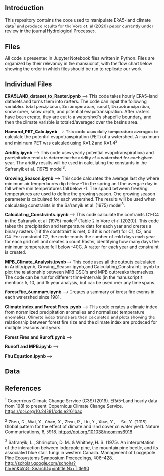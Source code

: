 
## Introduction
This repository contains the code used to manipulate ERA5-land climate data<sup>1</sup> and produce results for the Vore et. al (2020) paper currently under review in the journal Hydrological Processes.

## Files
All code is presented in Jupyter Notebook files written in Python. Files are organized by their relevancy in the mansucript, with the flow chart below showing the order in which files should be run to replicate our work. 

## Individual Files
**ERA5LAND_dataset_to_Raster.ipynb** --> This code takes hourly ERA5-land datasets and turns them into rasters. The code can input the following variables: total precipitaion, 2m temperature, runoff, Evapotransipration, snow cover, snow depth, and potential evapotransipration. After rasters have been create, they are cut to a watershed's shapefile boundary, and then the climate variable is totaled/averaged over the basins area.

**Hamond_PET_Calc.ipynb** --> This code uses daily temperature averages to calculate the potential evapotranspiration (PET) of a watershed. A  maximum and minimum PET was calculed using K=1.2 and K=1.4<sup>2</sup>

**Aridity.ipynb** --> This code uses yearly potential evapotranspirationa and precipitation totals to determine the aridity of a watershed for each given year. The aridity results will be used in calculating the constants in the Safranyik et al. (1975) model<sup>3</sup>.

**Growing_Season.ipynb** --> This code calculates the average last day where minimum air tempertaures dip below -1 in the spring and the avergae day in fall where min temperatures fall below -1. The  spand between freezing temperatures are used to define the growing season. One growing season parameter is calculated for each watershed. The results will be used when calculating constraints in the Safranyik et al. (1975) model<sup>3</sup>.

**Calculating_Constraints.ipynb** --> This code calculate the contraints C1-C4 in the Safranyik et al. (1975) model<sup>3</sup> (Table  2 in Vore et al (2020)). This code takes the precipitation and temperature data for each year and creates a binary rasters (1 if the contstraint is met, 0 if it is not met) for C1, C3, and C4. For constraint C2, the code counts the number of cold days each year for each grid cell and creates a count Raster, identifying how many days the minimum temperature fell below -40C. A raster for each year and constraint is created. 

**MPB_Climate_Analysis.ipynb**--> This code uses all the outputs calculated in Aridity.ipynb, Growing_Season.ipynb,and Calculating_Constraints.ipynb to plot the relationship between MPB CSC's and MPB outbreaks themselves. The code can be run for different time-intervals (in the manuscript it mentions 5, 10, and 15 year analysis, but can be used over any time spans.

**ForestFire_Summary.ipynb** --> Creates a summary of forest fire events in each watershed since 1981.

**Climate Index and Forest Fires.ipynb** --> This code creates a climate index from noramlized precipitation anomalies and normalized temperature anomalies. Climate index trends are then calculated and plots showing the relationship between forest fire size and the climate index are produced for multiple seasons and years. 

**Forest Fires and Runoff.pynb** --> 

**Runoff and MPB.ipynb** -->

**Fhu Equation.ipynb** --> 

## Data



## References
<sup>1</sup> Copernicus Climate Change Service (C3S) (2019). ERA5-Land hourly data from 1981 to present. Copernicus Climate Change Service. https://doi.org/10.24381/cds.e2161bac

<sup>2</sup> Zhou, G., Wei, X., Chen, X., Zhou, P., Liu, X., Xiao, Y., … Su, Y. (2015). Global pattern for the effect of climate and land cover on water yield. Nature Communications, 6, 5918. https://doi.org/10.1038/ncomms6918

<sup>3</sup> Safranyik, L., Shrimpton, D. M., & Whitney, H. S. (1975). An interpretation of the interaction between lodgepole pine, the mountain pine beetle, and its associated blue stain fungi in western Canada. Management of Lodgepole Pine Ecosystems Symposium Proceedings, 406–428. http://scholar.google.com/scholar?hl=en&btnG=Search&q=intitle:No+Title#0


